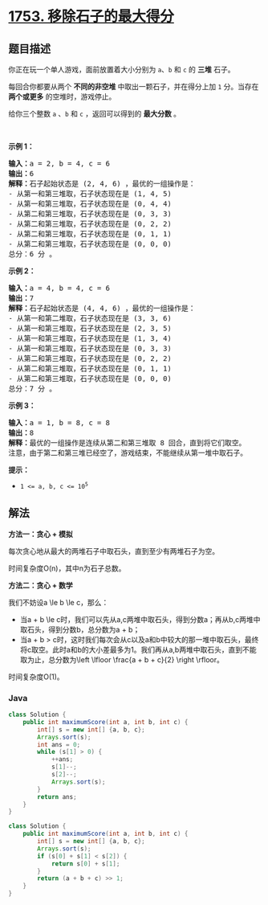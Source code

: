 # [1753. 移除石子的最大得分](https://leetcode.cn/problems/maximum-score-from-removing-stones)

## 题目描述

<p>你正在玩一个单人游戏，面前放置着大小分别为 <code>a</code>​​​​​​、<code>b</code> 和 <code>c</code>​​​​​​ 的 <strong>三堆</strong> 石子。</p>

<p>每回合你都要从两个 <strong>不同的非空堆</strong> 中取出一颗石子，并在得分上加 <code>1</code> 分。当存在 <strong>两个或更多</strong> 的空堆时，游戏停止。</p>

<p>给你三个整数 <code>a</code> 、<code>b</code> 和 <code>c</code> ，返回可以得到的 <strong>最大分数</strong> 。</p>
 

<p><strong>示例 1：</strong></p>

<pre>
<strong>输入：</strong>a = 2, b = 4, c = 6
<strong>输出：</strong>6
<strong>解释：</strong>石子起始状态是 (2, 4, 6) ，最优的一组操作是：
- 从第一和第三堆取，石子状态现在是 (1, 4, 5)
- 从第一和第三堆取，石子状态现在是 (0, 4, 4)
- 从第二和第三堆取，石子状态现在是 (0, 3, 3)
- 从第二和第三堆取，石子状态现在是 (0, 2, 2)
- 从第二和第三堆取，石子状态现在是 (0, 1, 1)
- 从第二和第三堆取，石子状态现在是 (0, 0, 0)
总分：6 分 。
</pre>

<p><strong>示例 2：</strong></p>

<pre>
<strong>输入：</strong>a = 4, b = 4, c = 6
<strong>输出：</strong>7
<strong>解释：</strong>石子起始状态是 (4, 4, 6) ，最优的一组操作是：
- 从第一和第二堆取，石子状态现在是 (3, 3, 6)
- 从第一和第三堆取，石子状态现在是 (2, 3, 5)
- 从第一和第三堆取，石子状态现在是 (1, 3, 4)
- 从第一和第三堆取，石子状态现在是 (0, 3, 3)
- 从第二和第三堆取，石子状态现在是 (0, 2, 2)
- 从第二和第三堆取，石子状态现在是 (0, 1, 1)
- 从第二和第三堆取，石子状态现在是 (0, 0, 0)
总分：7 分 。
</pre>

<p><strong>示例 3：</strong></p>

<pre>
<strong>输入：</strong>a = 1, b = 8, c = 8
<strong>输出：</strong>8
<strong>解释：</strong>最优的一组操作是连续从第二和第三堆取 8 回合，直到将它们取空。
注意，由于第二和第三堆已经空了，游戏结束，不能继续从第一堆中取石子。
</pre>



<p><strong>提示：</strong></p>

<ul>
	<li><code>1 <= a, b, c <= 10<sup>5</sup></code></li>
</ul>

## 解法

**方法一：贪心 + 模拟**

每次贪心地从最大的两堆石子中取石头，直到至少有两堆石子为空。

时间复杂度O(n)，其中n为石子总数。

**方法二：贪心 + 数学**

我们不妨设a \le b \le c，那么：

-   当a + b \le c时，我们可以先从a,c两堆中取石头，得到分数a；再从b,c两堆中取石头，得到分数b，总分数为a + b；
-   当a + b > c时，这时我们每次会从c以及a和b中较大的那一堆中取石头，最终将c取空。此时a和b的大小差最多为1。我们再从a,b两堆中取石头，直到不能取为止，总分数为\left \lfloor \frac{a + b + c}{2}  \right \rfloor。

时间复杂度O(1)。

### **Java**

```java
class Solution {
    public int maximumScore(int a, int b, int c) {
        int[] s = new int[] {a, b, c};
        Arrays.sort(s);
        int ans = 0;
        while (s[1] > 0) {
            ++ans;
            s[1]--;
            s[2]--;
            Arrays.sort(s);
        }
        return ans;
    }
}
```

```java
class Solution {
    public int maximumScore(int a, int b, int c) {
        int[] s = new int[] {a, b, c};
        Arrays.sort(s);
        if (s[0] + s[1] < s[2]) {
            return s[0] + s[1];
        }
        return (a + b + c) >> 1;
    }
}
```
